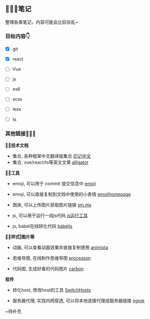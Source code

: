 ## 🥝🍓🍍笔记

整理各类笔记，内容可能会比较杂乱~

### 目标内容👇

* [X] git
* [X] react
* [ ] Vue
* [ ] js
* [ ] es6
* [ ] scss
* [ ] less
* [ ] ts



### 其他链接🚀🚀🚀

**👩‍💻技术文档**

- 集合, 各种框架中文翻译版集合 [印记中文](https://docschina.org/)
- 集合, vue/react/ts等英文文章 [alligator](https://alligator.io/)

**👩‍🔧工具**

- emoji, 可以用于 commit 提交信息中 [emoji](https://emoji.muan.co/)
- emoji, 可以直接复制到文档中使用的小表情 [emojihomepage](http://emojihomepage.com/)

- 图床, 可以上传图片获取图片链接 [sm.ms](https://sm.ms/)

- js, 可以用于运行一段js代码 [js运行工具](https://www.sojson.com/runjs.html)

- js, babel在线转化代码 [babeljs](https://babeljs.io/)

**👩‍🎨样式|图片等**

- 动画, 可以查看动画效果并直接复制使用 [animista](https://animista.net/)

- 思维导图, 在线制作思维导图 [processon](https://www.processon.com/)

- 代码图, 生成好看的代码图片 [carbon](https://carbon.now.sh/)

**软件**

- 转化host, 修改host的工具 [SwitchHosts](https://oldj.github.io/SwitchHosts/)

- 服务器代理, 实现内网穿透, 可以将本地连接代理成服务器链接 [ngrok](https://ngrok.com/)

~待补充
